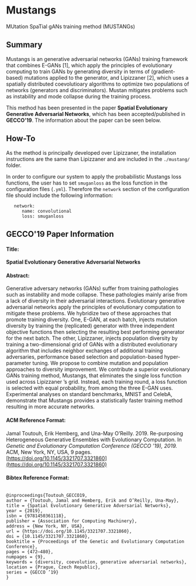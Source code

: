 # Mustangs

MUtation SpaTial gANs training method (MUSTANGs)

## Summary

Mustangs is an generative adversarial networks (GANs) training framework that combines E-GANs [1], which apply the principles of evolutionary computing to train GANs by generating diversity in terms of (gradient-based) mutations applied to the generator, and Lipizzaner [2], which uses a spatially distributed coevolutioary algorithms to optimize two populations of networks (generators and discriminators). Mustan mitigates problems such as instability and mode collapse during the training process. 

This method has been presented in the paper **Spatial Evolutionary Generative Adversarial Networks**, which has been accepted/published in **GECCO'19**. The information about the paper can be seen below.

## How-To

As the method is principally developed over Lipizzaner, the installation instructions are the same than Lipizzaner and are included in the `./mustang/` folder. 

In order to configure our system to apply the probabilistic Mustangs loss functions, the user has to set `smuganloss` as the loss function in the configuration files (`.yml`). Therefore the `network` section of the configuration file should include the following information:

   ```
      network:
         name: convolutional
         loss: smuganloss 
   ```

## GECCO'19 Paper Information

#### Title: 
**Spatial Evolutionary Generative Adversarial Networks**

#### Abstract: 
Generative adversary networks (GANs) suffer from training pathologies such as instability and mode collapse. These pathologies mainly arise from a lack of diversity in their adversarial interactions. Evolutionary generative adversarial networks apply the principles of evolutionary computation to mitigate these problems. We hybridize two of these approaches that promote training diversity. One, E-GAN, at each batch, injects mutation diversity by training the (replicated) generator with three independent objective functions then selecting the resulting best performing generator for the next batch. The other, Lipizzaner, injects population diversity by training a two-dimensional grid of GANs with a distributed evolutionary algorithm that includes neighbor exchanges of additional training adversaries, performance based selection and population-based hyper-parameter tuning. We propose to combine mutation and population approaches to diversity improvement. We contribute a superior evolutionary GANs training method, Mustangs, that eliminates the single loss function used across Lipizzaner ’s grid. Instead, each training round, a loss function is selected with equal probability, from among the three E-GAN uses. Experimental analyses on standard benchmarks, MNIST and CelebA, demonstrate that Mustangs provides a statistically faster training method resulting in more accurate networks.

#### ACM Reference Format:

Jamal Toutouh, Erik Hemberg, and Una-May O’Reilly. 2019. Re-purposing Heterogeneous Generative Ensembles with Evolutionary Computation. In *Genetic and Evolutionary Computation Conference (GECCO ’19), 2019.* ACM, New York, NY, USA, 9 pages. [https://doi.org/10.1145/3321707.3321860](https://doi.org/10.1145/3321707.3321860)

#### Bibtex Reference Format:

```

@inproceedings{Toutouh_GECCO19,
author = {Toutouh, Jamal and Hemberg, Erik and O’Reilly, Una-May},
title = {Spatial Evolutionary Generative Adversarial Networks},
year = {2019},
isbn = {9781450361118},
publisher = {Association for Computing Machinery},
address = {New York, NY, USA},
url = {https://doi.org/10.1145/3321707.3321860},
doi = {10.1145/3321707.3321860},
booktitle = {Proceedings of the Genetic and Evolutionary Computation Conference},
pages = {472–480},
numpages = {9},
keywords = {diversity, coevolution, generative adversarial networks},
location = {Prague, Czech Republic},
series = {GECCO ’19}
}

```


